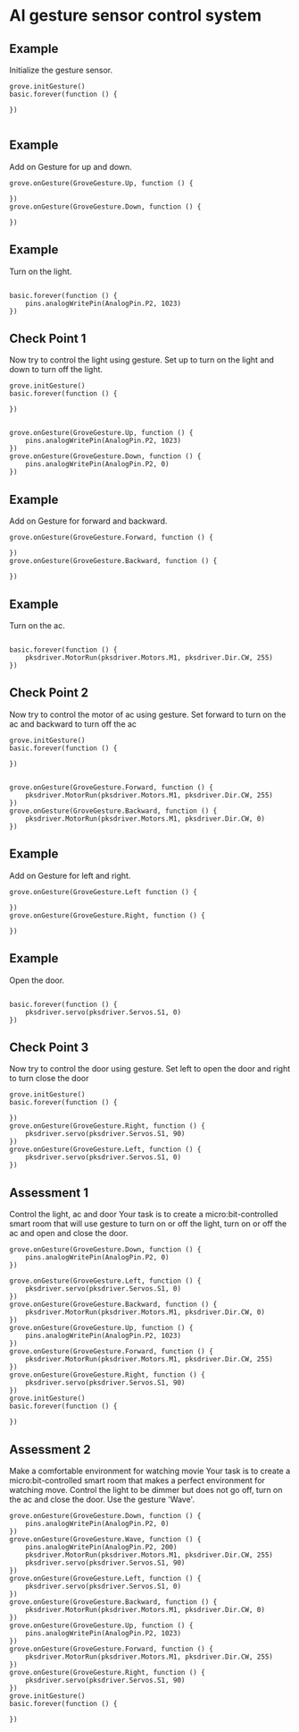# AI gesture sensor control system

## Example

Initialize the gesture sensor.

``` block
grove.initGesture()
basic.forever(function () {
	
})


```

## Example

Add on Gesture for up and down.
    
``` block
grove.onGesture(GroveGesture.Up, function () {
    
})
grove.onGesture(GroveGesture.Down, function () {
    
})
```

## Example

Turn on the light.

``` block

basic.forever(function () {
	pins.analogWritePin(AnalogPin.P2, 1023)
})
```

## Check Point 1

Now try to control the light using gesture. 
Set up to turn on the light and down to turn off the light.

``` block
grove.initGesture()
basic.forever(function () {
	
})


grove.onGesture(GroveGesture.Up, function () {
    pins.analogWritePin(AnalogPin.P2, 1023)
})
grove.onGesture(GroveGesture.Down, function () {
    pins.analogWritePin(AnalogPin.P2, 0)
})
```

## Example

Add on Gesture for forward and backward.

``` block
grove.onGesture(GroveGesture.Forward, function () {
    
})
grove.onGesture(GroveGesture.Backward, function () {
    
})
```

## Example

Turn on the ac.

``` block

basic.forever(function () {
	pksdriver.MotorRun(pksdriver.Motors.M1, pksdriver.Dir.CW, 255)
})
```

## Check Point 2
Now try to control the motor of ac using gesture. 
Set forward to turn on the ac and backward to turn off the ac

``` block
grove.initGesture()
basic.forever(function () {
	
})


grove.onGesture(GroveGesture.Forward, function () {
    pksdriver.MotorRun(pksdriver.Motors.M1, pksdriver.Dir.CW, 255)
})
grove.onGesture(GroveGesture.Backward, function () {
    pksdriver.MotorRun(pksdriver.Motors.M1, pksdriver.Dir.CW, 0)
})
```


## Example

Add on Gesture for left and right.

``` block
grove.onGesture(GroveGesture.Left function () {
    
})
grove.onGesture(GroveGesture.Right, function () {
    
})
```

## Example

Open the door.

``` block

basic.forever(function () {
	pksdriver.servo(pksdriver.Servos.S1, 0)
})
```

## Check Point 3
Now try to control the door using gesture. 
Set left to open the door and right to turn close the door


``` block
grove.initGesture()
basic.forever(function () {
	
})
grove.onGesture(GroveGesture.Right, function () {
    pksdriver.servo(pksdriver.Servos.S1, 90)
})
grove.onGesture(GroveGesture.Left, function () {
    pksdriver.servo(pksdriver.Servos.S1, 0)
})
```
## Assessment 1
Control the light, ac and door
Your task is to create a micro:bit-controlled smart room  that will use gesture to 
turn on or off  the light, turn on or off the ac and open and close the door.

``` block
grove.onGesture(GroveGesture.Down, function () {
    pins.analogWritePin(AnalogPin.P2, 0)
})

grove.onGesture(GroveGesture.Left, function () {
    pksdriver.servo(pksdriver.Servos.S1, 0)
})
grove.onGesture(GroveGesture.Backward, function () {
    pksdriver.MotorRun(pksdriver.Motors.M1, pksdriver.Dir.CW, 0)
})
grove.onGesture(GroveGesture.Up, function () {
    pins.analogWritePin(AnalogPin.P2, 1023)
})
grove.onGesture(GroveGesture.Forward, function () {
    pksdriver.MotorRun(pksdriver.Motors.M1, pksdriver.Dir.CW, 255)
})
grove.onGesture(GroveGesture.Right, function () {
    pksdriver.servo(pksdriver.Servos.S1, 90)
})
grove.initGesture()
basic.forever(function () {
	
})
```

## Assessment 2

Make a comfortable environment for watching movie
Your task is to create a micro:bit-controlled smart room  that makes a perfect environment for watching move. 
Control the light to be dimmer but does not go off, turn on the ac and close the door. 
Use the gesture 'Wave'.

``` block
grove.onGesture(GroveGesture.Down, function () {
    pins.analogWritePin(AnalogPin.P2, 0)
})
grove.onGesture(GroveGesture.Wave, function () {
    pins.analogWritePin(AnalogPin.P2, 200)
    pksdriver.MotorRun(pksdriver.Motors.M1, pksdriver.Dir.CW, 255)
    pksdriver.servo(pksdriver.Servos.S1, 90)
})
grove.onGesture(GroveGesture.Left, function () {
    pksdriver.servo(pksdriver.Servos.S1, 0)
})
grove.onGesture(GroveGesture.Backward, function () {
    pksdriver.MotorRun(pksdriver.Motors.M1, pksdriver.Dir.CW, 0)
})
grove.onGesture(GroveGesture.Up, function () {
    pins.analogWritePin(AnalogPin.P2, 1023)
})
grove.onGesture(GroveGesture.Forward, function () {
    pksdriver.MotorRun(pksdriver.Motors.M1, pksdriver.Dir.CW, 255)
})
grove.onGesture(GroveGesture.Right, function () {
    pksdriver.servo(pksdriver.Servos.S1, 90)
})
grove.initGesture()
basic.forever(function () {
	
})

```
